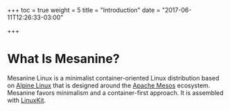 +++
toc = true
weight = 5
title = "Introduction"
date = "2017-06-11T12:26:33-03:00"

+++

# What Is Mesanine?

Mesanine Linux is a minimalist container-oriented Linux distribution based on [Alpine Linux](https://alpinelinux.org) that is designed around the [Apache Mesos](https://mesos.apache.org) ecosystem. Mesanine favors minimalism and a container-first approach. It is assembled with [LinuxKit](https://github.com/linuxkit/linuxkit).

